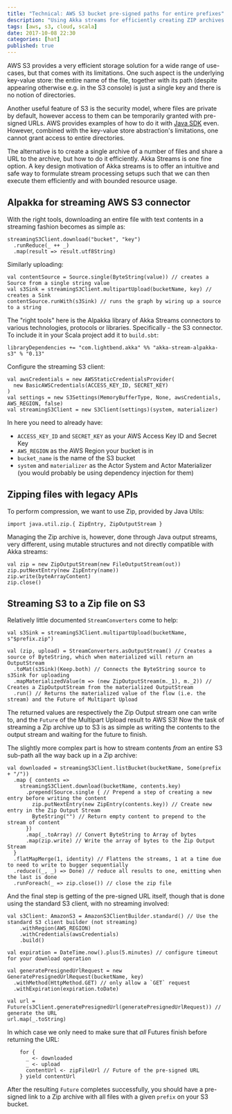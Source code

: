 ```yaml
---
title: "Technical: AWS S3 bucket pre-signed paths for entire prefixes"
description: "Using Akka streams for efficiently creating ZIP archives of a range of S3 path prefixes"
tags: [aws, s3, cloud, scala]
date: 2017-10-08 22:30
categories: [hat]
published: true
---
```


AWS S3 provides a very efficient storage solution for a wide range of use-cases, but that comes with its limitations. One such aspect is the underlying key-value store: the entire name of the file, together with its path (despite appearing otherwise e.g. in the S3 console) is just a single key and there is no notion of directories.

Another useful feature of S3 is the security model, where files are private by default, however access to them can be temporarily granted with pre-signed URLs. AWS provides examples of how to do it with [Java SDK](http://docs.aws.amazon.com/AmazonS3/latest/dev/ShareObjectPreSignedURLJavaSDK.html) even. However, combined with the key-value store abstraction's limitations, one cannot grant access to entire directories.

The alternative is to create a single archive of a number of files and share a URL to the archive, but how to do it efficiently. Akka Streams is one fine option. A key design motivation of Akka streams is to offer an intuitive and safe way to formulate stream processing setups such that we can then execute them efficiently and with bounded resource usage.

## Alpakka for streaming AWS S3 connector

With the right tools, downloading an entire file with text contents in a streaming fashion becomes as simple as:

```
streamingS3Client.download("bucket", "key")
  .runReduce(_ ++ _)
  .map(result => result.utf8String)
```

Similarly uploading:

```
val contentSource = Source.single(ByteString(value)) // creates a Source from a single string value
val s3Sink = streamingS3Client.multipartUpload(bucketName, key) // creates a Sink
contentSource.runWith(s3Sink) // runs the graph by wiring up a source to a string
```

The "right tools" here is the Alpakka library of Akka Streams connectors to various technologies, protocols or libraries. Specifically - the S3 connector. To include it in your Scala project add it to `build.sbt`:

```
libraryDependencies += "com.lightbend.akka" %% "akka-stream-alpakka-s3" % "0.13"
```

Configure the streaming S3 client:

```
val awsCredentials = new AWSStaticCredentialsProvider(
  new BasicAWSCredentials(ACCESS_KEY_ID, SECRET_KEY)
)
val settings = new S3Settings(MemoryBufferType, None, awsCredentials, AWS_REGION, false)
val streamingS3Client = new S3Client(settings)(system, materializer)
```

In here you need to already have:

- `ACCESS_KEY_ID` and `SECRET_KEY` as your AWS Access Key ID and Secret Key
- `AWS_REGION` as the AWS Region your bucket is in
- `bucket_name` is the name of the S3 bucket
- `system` and `materializer` as the Actor System and Actor Materializer (you would probably be using dependency injection for them)

## Zipping files with legacy APIs

To perform compression, we want to use Zip, provided by Java Utils:

```
import java.util.zip.{ ZipEntry, ZipOutputStream }
```

Managing the Zip archive is, however, done through Java output streams, very different, using mutable structures and not directly compatible with Akka streams:

```
val zip = new ZipOutputStream(new FileOutputStream(out))
zip.putNextEntry(new ZipEntry(name))
zip.write(byteArrayContent)
zip.close()
```

## Streaming S3 to a Zip file on S3

Relatively little documented `StreamConverters` come to help:

```
val s3Sink = streamingS3Client.multipartUpload(bucketName, s"$prefix.zip")

val (zip, upload) = StreamConverters.asOutputStream() // Creates a source of ByteString, which when materialized will return an OutputStream
  .toMat(s3Sink)(Keep.both) // Connects the ByteString source to s3Sink for uploading
  .mapMaterializedValue(m => (new ZipOutputStream(m._1), m._2)) // Creates a ZipOutputStream from the materialized OutputStream
  .run() // Returns the materialized value of the flow (i.e. the stream) and the Future of Multipart Upload
```

The returned values are respectively the Zip Output stream one can write to, and the `Future` of the Multipart Upload result to AWS S3! Now the task of streaming a Zip archive up to S3 is as simple as writing the contents to the output stream and waiting for the future to finish.

The slightly more complex part is how to stream contents *from* an entire S3 sub-path all the way back up in a Zip archive:

```
val downloaded = streamingS3Client.listBucket(bucketName, Some(prefix + "/"))
  .map { contents =>
    streamingS3Client.download(bucketName, contents.key)
      .prepend(Source.single { // Prepend a step of creating a new entry before writing the content
        zip.putNextEntry(new ZipEntry(contents.key)) // Create new entry in the Zip Output Stream
        ByteString("") // Return empty content to prepend to the stream of content
      })
      .map(_.toArray) // Convert ByteString to Array of bytes
      .map(zip.write) // Write the array of bytes to the Zip Output Stream
  }
  .flatMapMerge(1, identity) // Flattens the streams, 1 at a time due to need to write to bugger sequentially
  .reduce((_, _) => Done) // reduce all results to one, emitting when the last is done
  .runForeach(_ => zip.close()) // close the zip file
```

And the final step is getting of the pre-signed URL itself, though that is done using the standard S3 client, with no streaming involved:

```
val s3Client: AmazonS3 = AmazonS3ClientBuilder.standard() // Use the standard S3 client builder (not streaming)
    .withRegion(AWS_REGION)
    .withCredentials(awsCredentials)
    .build()

val expiration = DateTime.now().plus(5.minutes) // configure timeout for your download operation

val generatePresignedUrlRequest = new GeneratePresignedUrlRequest(bucketName, key)
  .withMethod(HttpMethod.GET) // only allow a `GET` request
  .withExpiration(expiration.toDate)

val url = Future(s3Client.generatePresignedUrl(generatePresignedUrlRequest)) // generate the URL
url.map(_.toString)
```

In which case we only need to make sure that *all* Futures finish before returning the URL:

```
    for {
      _ <- downloaded
      _ <- upload
      contentUrl <- zipFileUrl // Future of the pre-signed URL
    } yield contentUrl
```

After the resulting `Future` completes successfully, you should have a pre-signed link to a Zip archive with all files with a given `prefix` on your S3 bucket.
